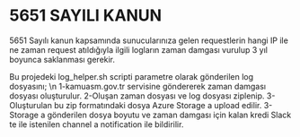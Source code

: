 # 5651 SAYILI KANUN
5651 Sayılı kanun kapsamında sunucularınıza gelen requestlerin hangi IP ile ne zaman request atıldığıyla ilgili logların zaman damgası vurulup 3 yıl boyunca saklanması gerekir.

Bu projedeki log_helper.sh scripti parametre olarak gönderilen log dosyasını; \n
1-kamuasm.gov.tr servisine göndererek zaman damgası dosyası oluşturulur.
2-Oluşan zaman dosyası ve log dosyası ziplenip.
3-Oluşturulan bu zip formatındaki dosya Azure Storage a upload edilir.
3-Storage a gönderilen dosya boyutu ve zaman damgası için kalan kredi Slack te ile istenilen channel a notification ile bildirilir.
